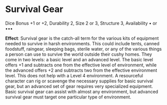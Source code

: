 # Survival Gear

Dice Bonus +1 or +2, Durability 2, Size 2 or 3, Structure 3, Availability • or •••

**Effect**: Survival gear is the catch-all term for the various
kits of equipment needed to survive in harsh environments.
This could include tents, canned foodstuff, raingear, sleeping
bags, sterile water, or any of the various things a person can
use to survive the world outside their cushy homes. They
come in two levels: a basic level and an advanced level. The
basic level offers +1 and subtracts one from the effective
level of environment,
while the advanced offers +2 and subtracts two from the effective environment level. This does not help with a Level 4
environment. A resourceful character can rig or scavenge the
necessary supplies for basic survival gear, but an advanced
set of gear requires very specialized equipment. Basic survival
gear can assist with almost any environment, but advanced
survival gear must target one particular type of environment. 